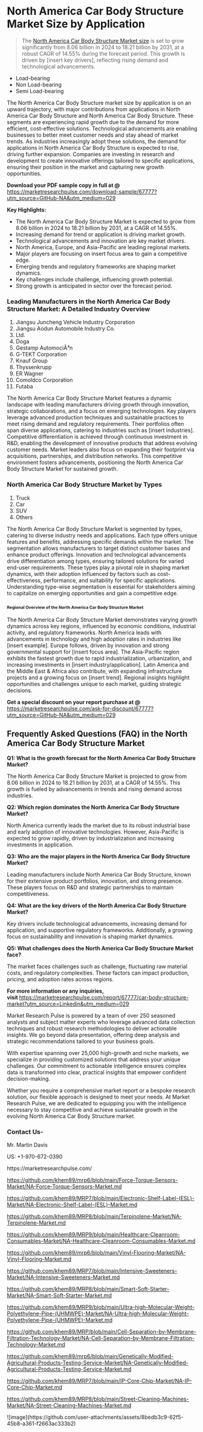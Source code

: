 <h1>North America Car Body Structure Market&nbsp;Size by Application</h1><blockquote><p>The <a href="https://marketresearchpulse.com/download-sample/67777?utm_source=GitHub-NA&amp;utm_medium=029">North America Car Body Structure Market size</a> is set to grow significantly from 8.06 billion in 2024 to 18.21 billion by 2031, at a robust CAGR of 14.55% during the forecast period. This growth is driven by [insert key drivers], reflecting rising demand and technological advancements.</p></blockquote><ul><li>Load-bearing<li> Non Load-bearing<li> Semi Load-bearing</li></ul><p>The North America Car Body Structure market size by application is on an upward trajectory, with major contributions from applications in North America Car Body Structure and North America Car Body Structure. These segments are experiencing rapid growth due to the demand for more efficient, cost-effective solutions. Technological advancements are enabling businesses to better meet customer needs and stay ahead of market trends. As industries increasingly adopt these solutions, the demand for applications in North America Car Body Structure is expected to rise, driving further expansion. Companies are investing in research and development to create innovative offerings tailored to specific applications, ensuring their position in the market and capturing new growth opportunities.</p><p><strong>Download your PDF sample copy in full at @ </strong><a href="https://marketresearchpulse.com/download-sample/67777?utm_source=GitHub-NA&amp;utm_medium=029">https://marketresearchpulse.com/download-sample/67777?utm_source=GitHub-NA&amp;utm_medium=029</a></p><p><strong>Key Highlights: </strong></p><ul><li>The North America Car Body Structure Market is expected to grow from 8.06 billion in 2024 to 18.21 billion by 2031, at a CAGR of 14.55%.</li><li>Increasing demand for trend or application is driving market growth.</li><li>Technological advancements and innovation are key market drivers.</li><li>North America, Europe, and Asia-Pacific are leading regional markets.</li><li>Major players are focusing on insert focus area to gain a competitive edge.</li><li>Emerging trends and regulatory frameworks are shaping market dynamics.</li><li>Key challenges include challenge, influencing growth potential.</li><li>Strong growth is anticipated in sector over the forecast period.</li></ul><h3>Leading Manufacturers in the North America Car Body Structure Market: A Detailed Industry Overview</h3><ol><li>Jiangsu Juncheng Vehicle Industry Corporation</li><li>Jiangsu Aodun Automobile Industry Co.</li><li>Ltd.</li><li>Doga</li><li>Gestamp AutomociÃ³n</li><li>G-TEKT Corporation</li><li>Knauf Group</li><li>Thyssenkrupp</li><li>ER Wagner</li><li>Comoldco Corporation</li><li>Futaba</li></ol><div class="flex max-w-full flex-col flex-grow"><div class="min-h-8 text-message flex w-full flex-col items-end gap-2 whitespace-normal break-words [.text-message+&amp;]:mt-5" dir="auto" data-message-author-role="assistant" data-message-id="fd8432e4-4910-450d-b182-61b7bfb0a01f" data-message-model-slug="gpt-4o"><div class="flex w-full flex-col gap-1 empty:hidden first:pt-[3px]"><div class="markdown prose w-full break-words dark:prose-invert light"><p>The North America Car Body Structure Market features a dynamic landscape with leading manufacturers driving growth through innovation, strategic collaborations, and a focus on emerging technologies. Key players leverage advanced production techniques and sustainable practices to meet rising demand and regulatory requirements. Their portfolios often span diverse applications, catering to industries such as [insert industries]. Competitive differentiation is achieved through continuous investment in R&amp;D, enabling the development of innovative products that address evolving customer needs. Market leaders also focus on expanding their footprint via acquisitions, partnerships, and distribution networks. This competitive environment fosters advancements, positioning the North America Car Body Structure Market for sustained growth.</p></div></div></div></div><h3>North America Car Body Structure Market by Types</h3><ol><li>Truck<li> Car<li> SUV<li> Others</li></ol><div class="flex max-w-full flex-col flex-grow"><div class="min-h-8 text-message flex w-full flex-col items-end gap-2 whitespace-normal break-words [.text-message+&amp;]:mt-5" dir="auto" data-message-author-role="assistant" data-message-id="084470be-0bb7-4664-bddf-5156b4f41249" data-message-model-slug="gpt-4o-mini"><div class="flex w-full flex-col gap-1 empty:hidden first:pt-[3px]"><div class="markdown prose w-full break-words dark:prose-invert light"><p>The North America Car Body Structure Market is segmented by types, catering to diverse industry needs and applications. Each type offers unique features and benefits, addressing specific demands within the market. The segmentation allows manufacturers to target distinct customer bases and enhance product offerings. Innovation and technological advancements drive differentiation among types, ensuring tailored solutions for varied end-user requirements. These types play a pivotal role in shaping market dynamics, with their adoption influenced by factors such as cost-effectiveness, performance, and suitability for specific applications. Understanding type-wise segmentation is essential for stakeholders aiming to capitalize on emerging opportunities and gain a competitive edge.</p></div></div></div></div><h3><span style="font-size: 11px;">Regional Overview of the North America Car Body Structure Market</span></h3><div class="flex max-w-full flex-col flex-grow"><div class="min-h-8 text-message flex w-full flex-col items-end gap-2 whitespace-normal break-words [.text-message+&amp;]:mt-5" dir="auto" data-message-author-role="assistant" data-message-id="e9038762-ce64-4e30-91c9-9bd413514231" data-message-model-slug="gpt-4o-mini"><div class="flex w-full flex-col gap-1 empty:hidden first:pt-[3px]"><div class="markdown prose w-full break-words dark:prose-invert light"><p>The North America Car Body Structure Market demonstrates varying growth dynamics across key regions, influenced by economic conditions, industrial activity, and regulatory frameworks. North America leads with advancements in technology and high adoption rates in industries like [insert example]. Europe follows, driven by innovation and strong governmental support for [insert focus area]. The Asia-Pacific region exhibits the fastest growth due to rapid industrialization, urbanization, and increasing investments in [insert industry/application]. Latin America and the Middle East &amp; Africa also contribute, with expanding infrastructure projects and a growing focus on [insert trend]. Regional insights highlight opportunities and challenges unique to each market, guiding strategic decisions.</p></div></div></div></div><p><strong>Get a special discount on your report purchase at @ </strong><a href="https://marketresearchpulse.com/ask-for-discount/67777?utm_source=GitHub-NA&amp;utm_medium=029">https://marketresearchpulse.com/ask-for-discount/67777?utm_source=GitHub-NA&amp;utm_medium=029</a></p><h2>Frequently Asked Questions (FAQ) in the North America Car Body Structure Market</h2><p><strong>Q1: What is the growth forecast for the North America Car Body Structure Market?</strong></p><p>The North America Car Body Structure Market is projected to grow from 8.06 billion in 2024 to 18.21 billion by 2031, at a CAGR of 14.55%. This growth is fueled by advancements in trends and rising demand across industries.</p><p><strong>Q2: Which region dominates the North America Car Body Structure Market?</strong></p><p>North America currently leads the market due to its robust industrial base and early adoption of innovative technologies. However, Asia-Pacific is expected to grow rapidly, driven by industrialization and increasing investments in application.</p><p><strong>Q3: Who are the major players in the North America Car Body Structure Market?</strong></p><p>Leading manufacturers include North America Car Body Structure, known for their extensive product portfolios, innovation, and strong presence. These players focus on R&amp;D and strategic partnerships to maintain competitiveness.</p><p><strong>Q4: What are the key drivers of the North America Car Body Structure Market?</strong></p><p>Key drivers include technological advancements, increasing demand for application, and supportive regulatory frameworks. Additionally, a growing focus on sustainability and innovation is shaping market dynamics.</p><p><strong>Q5: What challenges does the North America Car Body Structure Market face?</strong></p><p>The market faces challenges such as challenge, fluctuating raw material costs, and regulatory complexities. These factors can impact production, pricing, and adoption rates across regions.</p><p><strong>For more information or any inquiries, visit&nbsp;</strong><a href="https://marketresearchpulse.com/report/67777/car-body-structure-market?utm_source=Linkedin&utm_medium=029">https://marketresearchpulse.com/report/67777/car-body-structure-market?utm_source=Linkedin&utm_medium=029</a></p><p>Market Research Pulse is powered by a team of over 250 seasoned analysts and subject matter experts who leverage advanced data collection techniques and robust research methodologies to deliver actionable insights. We go beyond data presentation, offering deep analysis and strategic recommendations tailored to your business goals.</p><p>With expertise spanning over 25,000 high-growth and niche markets, we specialize in providing customized solutions that address your unique challenges. Our commitment to actionable intelligence ensures complex data is transformed into clear, practical insights that empower confident decision-making.</p><p>Whether you require a comprehensive market report or a bespoke research solution, our flexible approach is designed to meet your needs. At Market Research Pulse, we are dedicated to equipping you with the intelligence necessary to stay competitive and achieve sustainable growth in the evolving North America Car Body Structure market.</p><h3><strong>Contact Us-</strong></h3><p>Mr. Martin Davis</p><p>US: +1-970-672-0390</p><p>https://marketresearchpulse.com/</p><p><a href="https://github.com/khem89/mrp6/blob/main/Force-Torque-Sensors-Market/NA-Force-Torque-Sensors-Market.md">https://github.com/khem89/mrp6/blob/main/Force-Torque-Sensors-Market/NA-Force-Torque-Sensors-Market.md</a></p><p><a href="https://github.com/khem89/MRP7/blob/main/Electronic-Shelf-Label-(ESL)-Market/NA-Electronic-Shelf-Label-(ESL)-Market.md">https://github.com/khem89/MRP7/blob/main/Electronic-Shelf-Label-(ESL)-Market/NA-Electronic-Shelf-Label-(ESL)-Market.md</a></p><p><a href="https://github.com/khem89/MRP8/blob/main/Terpinolene-Market/NA-Terpinolene-Market.md">https://github.com/khem89/MRP8/blob/main/Terpinolene-Market/NA-Terpinolene-Market.md</a></p><p><a href="https://github.com/khem89/MRP9/blob/main/Healthcare-Cleanroom-Consumables-Market/NA-Healthcare-Cleanroom-Consumables-Market.md">https://github.com/khem89/MRP9/blob/main/Healthcare-Cleanroom-Consumables-Market/NA-Healthcare-Cleanroom-Consumables-Market.md</a></p><p><a href="https://github.com/khem89/mrp6/blob/main/Vinyl-Flooring-Market/NA-Vinyl-Flooring-Market.md">https://github.com/khem89/mrp6/blob/main/Vinyl-Flooring-Market/NA-Vinyl-Flooring-Market.md</a></p><p><a href="https://github.com/khem89/MRP7/blob/main/Intensive-Sweeteners-Market/NA-Intensive-Sweeteners-Market.md">https://github.com/khem89/MRP7/blob/main/Intensive-Sweeteners-Market/NA-Intensive-Sweeteners-Market.md</a></p><p><a href="https://github.com/khem89/MRP8/blob/main/Smart-Soft-Starter-Market/NA-Smart-Soft-Starter-Market.md">https://github.com/khem89/MRP8/blob/main/Smart-Soft-Starter-Market/NA-Smart-Soft-Starter-Market.md</a></p><p><a href="https://github.com/khem89/MRP9/blob/main/Ultra-high-Molecular-Weight-Polyethylene-Pipe-(UHMWPE)-Market/NA-Ultra-high-Molecular-Weight-Polyethylene-Pipe-(UHMWPE)-Market.md">https://github.com/khem89/MRP9/blob/main/Ultra-high-Molecular-Weight-Polyethylene-Pipe-(UHMWPE)-Market/NA-Ultra-high-Molecular-Weight-Polyethylene-Pipe-(UHMWPE)-Market.md</a></p><p><a href="https://github.com/khem89/MRP/blob/main/Cell-Separation-by-Membrane-Filtration-Technology-Market/NA-Cell-Separation-by-Membrane-Filtration-Technology-Market.md">https://github.com/khem89/MRP/blob/main/Cell-Separation-by-Membrane-Filtration-Technology-Market/NA-Cell-Separation-by-Membrane-Filtration-Technology-Market.md</a></p><p><a href="https://github.com/khem89/mrp6/blob/main/Genetically-Modified-Agricultural-Products-Testing-Service-Market/NA-Genetically-Modified-Agricultural-Products-Testing-Service-Market.md">https://github.com/khem89/mrp6/blob/main/Genetically-Modified-Agricultural-Products-Testing-Service-Market/NA-Genetically-Modified-Agricultural-Products-Testing-Service-Market.md</a></p><p><a href="https://github.com/khem89/MRP7/blob/main/IP-Core-Chip-Market/NA-IP-Core-Chip-Market.md">https://github.com/khem89/MRP7/blob/main/IP-Core-Chip-Market/NA-IP-Core-Chip-Market.md</a></p><p><a href="https://github.com/khem89/MRP8/blob/main/Street-Cleaning-Machines-Market/NA-Street-Cleaning-Machines-Market.md">https://github.com/khem89/MRP8/blob/main/Street-Cleaning-Machines-Market/NA-Street-Cleaning-Machines-Market.md</a></p>
![image](https://github.com/user-attachments/assets/8bedb3c9-62f5-45b8-a361-f2663ac333b2)
